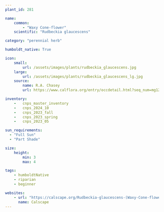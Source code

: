 ```yaml
---
plant_id: 281

name: 
    common:  
        - "Waxy Cone-flower"    
    scientific: "Rudbeckia glaucescens"  

category: "perennial herb"

humboldt_native: True

icon: 
    small: 
        url: /assets/images/plants/rudbeckia_glaucescens.jpg 
    large: 
        url: /assets/images/plants/rudbeckia_glaucescens_lg.jpg 
    source: 
        name: R.A. Chasey
        url: https://www.calflora.org/entry/occdetail.html?seq_num=mg120166

inventory: 
    -   cnps_master_inventory
    -   cnps_2024_10
    -   cnps_2023_fall
    -   cnps_2023_spring
    -   cnps_2023_05 

sun_requirements:
  - "Full Sun"
  - "Part Shade"

size:
    height: 
        min: 3
        max: 4

tags:
    - humboldtNative
    - riparian
    - beginner

websites: 
    - url: "https://calscape.org/Rudbeckia-glaucescens-(Waxy-Cone-flower)"
      name: Calscape
---
```


